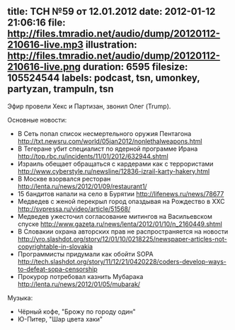 title: ТСН №59 от 12.01.2012
date: 2012-01-12 21:06:16
file: http://files.tmradio.net/audio/dump/20120112-210616-live.mp3
illustration: http://files.tmradio.net/audio/dump/20120112-210616-live.png
duration: 6595
filesize: 105524544
labels: podcast, tsn, umonkey, partyzan, trampuln, tsn
---
Эфир провели Хекс и Партизан, звонил Олег (Trump).

Основные новости:

- В Сеть попал список несмертельного оружия Пентагона
  http://txt.newsru.com/world/05jan2012/nonlethalweapons.html
- В Тегеране убит специалист по ядерной программе Ирана
  http://top.rbc.ru/incidents/11/01/2012/632944.shtml
- Израиль обещает обращаться с кардерами как с террористами
  http://www.cyberstyle.ru/newsline/12836-izrail-karty-hakery.html
- В Москве взорвался ресторан
  http://lenta.ru/news/2012/01/09/restaurant1/
- 15 бандитов напали на село в Бурятии
  http://lifenews.ru/news/78677
- Медведев с женой перекрыл город опаздывая на Рождество в ХХС
  http://svpressa.ru/video/article/51568/
- Медведев ужесточил согласование митингов на Васильевском спуске
  http://www.gazeta.ru/news/lenta/2012/01/10/n_2160449.shtml
- В Словакии охрана авторских прав не распространяется на новости
  http://yro.slashdot.org/story/12/01/10/0218225/newspaper-articles-not-copyrightable-in-slovakia
- Программисты придумали как обойти SOPA
  http://tech.slashdot.org/story/11/12/21/0420228/coders-develop-ways-to-defeat-sopa-censorship
- Прокурор потребовал казнить Мубарака
  http://lenta.ru/news/2012/01/05/mubarak/

Музыка:

- Чёрный кофе, "Брожу по городу один"
- Ю-Питер, "Шар цвета хаки"
